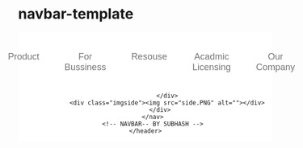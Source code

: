 # navbar-template
<!DOCTYPE html>
<html lang="en">
<head>
    <meta charset="UTF-8">
    <meta http-equiv="X-UA-Compatible" content="IE=edge">
    <meta name="viewport" content="width=device-width, initial-scale=1.0">
    <title>Document</title>
</head>
<style>
    ul{ list-style-type: none;}
    .navbar{
        background-color: white;
        display: flex;
        align-items: center;
        align-content: center;
        margin-left: auto;
        margin-right: auto;
       justify-items: center;
       justify-content: center;

    }
    .items{
        display: flex;
    }
    li{
        margin: 25px;
        text-transform: capitalize;
        color: rgb(122, 116, 116);
        font-size: 18px;
        font-family: Arial, Helvetica, sans-serif;
    }
    .imgside{
        padding-top: 17px;
        margin-left: 20px;
    }


</style>
<body>
    <header>
        <nav>
            <div class="navbar">
                <div><img src="mainicon.png" alt=""></div>
                <div>
                    <ul class="items">
                        <li>Product</li>
                        <li>For bussiness</li>
                        <li>resouse</li>
                        <li>acadmic licensing</li>
                        <li>Our company</li>
                    </ul>
                    
                </div>
                <div class="imgside"><img src="side.PNG" alt=""></div>
            </div>
        </nav>
        <!-- NAVBAR-- BY SUBHASH -->
    </header>
</body>
</html>

